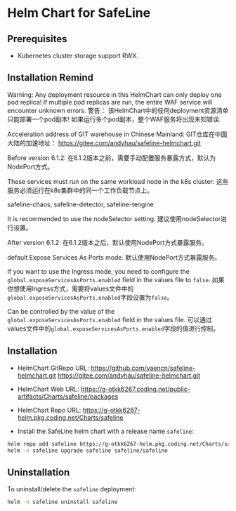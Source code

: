 # Helm Chart for SafeLine

## Prerequisites

- Kubernetes cluster storage support RWX.

## Installation Remind

Warning: 
Any deployment resource in this HelmChart can only deploy one pod replica!
If multiple pod replicas are run, the entire WAF service will encounter unknown errors.
警告：
该HelmChart中的任何deployment资源清单只能部署一个pod副本!
如果运行多个pod副本，整个WAF服务将出现未知错误.

Acceleration address of GIT warehouse in Chinese Mainland:
GIT仓库在中国大陆的加速地址：
https://gitee.com/andyhau/safeline-helmchart.git

Before version 6.1.2:
在6.1.2版本之前，需要手动配置服务暴露方式，默认为NodePort方式。

These services must run on the same workload node in the k8s cluster:
这些服务必须运行在k8s集群中的同一个工作负载节点上。

safeline-chaos, safeline-detector, safeline-tengine

It is recommended to use the nodeSelector setting.
建议使用nodeSelector进行设置。

After version 6.1.2:
在6.1.2版本之后，默认使用NodePort方式暴露服务。

default Expose Services As Ports mode.
默认使用NodePort方式暴露服务。

If you want to use the Ingress mode, you need to configure the `global.exposeServicesAsPorts.enabled` field in the values file to `false`.
如果你想使用Ingress方式，需要将values文件中的`global.exposeServicesAsPorts.enabled`字段设置为`false`。

Can be controlled by the value of the `global.exposeServicesAsPorts.enabled` field in the values file.
可以通过values文件中的`global.exposeServicesAsPorts.enabled`字段的值进行控制。



## Installation

- HelmChart GitRepo URL:
https://github.com/yaencn/safeline-helmchart.git
https://gitee.com/andyhau/safeline-helmchart.git

- HelmChart Web URL:
https://g-otkk6267.coding.net/public-artifacts/Charts/safeline/packages

- HelmChart Repo URL:
https://g-otkk6267-helm.pkg.coding.net/Charts/safeline

- Install the SafeLine helm chart with a release name `safeline`:
```bash
helm repo add safeline https://g-otkk6267-helm.pkg.coding.net/Charts/safeline
helm -n safeline upgrade safeline safeline/safeline
```

## Uninstallation

To uninstall/delete the `safeline` deployment:
```bash
helm -n safeline uninstall safeline
```
